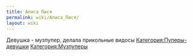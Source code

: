 ```yaml
---
title: Алиса Пися
permalink: wiki/Алиса_Пися/
layout: wiki
---
```


Девушка - музпупер, делала прикольные видосы
[Категория:Пуперы-девушки](Категория:Пуперы-девушки "wikilink")
[Категория:Музпуперы](Категория:Музпуперы "wikilink")
